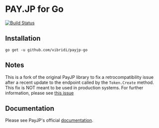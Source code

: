 # PAY.JP for Go

[![Build Status](https://travis-ci.org/payjp/payjp-go.svg?branch=master)](https://travis-ci.org/payjp/payjp-go)

## Installation

    go get -u github.com/vibridi/payjp-go
    
## Notes

This is a fork of the original PayJP library to fix a retrocompatibility issue after a recent update to the endpoint called by the `Token.Create` method.
This fix is NOT meant to be used in production systems. For further information, please see [this issue](https://github.com/payjp/payjp-go/issues/10)

## Documentation

Please see PayJP's official [documentation](http://pay.jp/docs/api).
